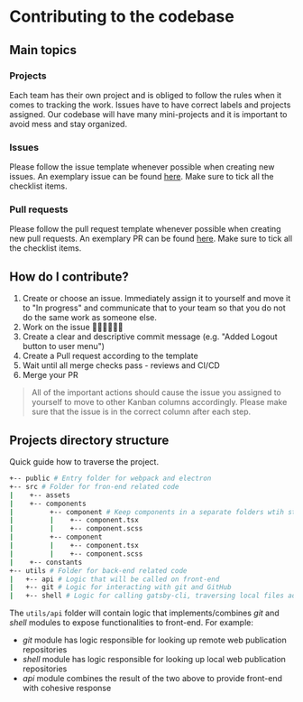 # Contributing to the codebase

## Main topics
### Projects
Each team has their own project and is obliged to follow the rules when it comes to tracking the work. Issues have to have correct labels and projects assigned. Our codebase will have many mini-projects and it is important to avoid mess and stay organized.

### Issues
Please follow the issue template whenever possible when creating new issues. An exemplary issue can be found [here](https://github.com/karczewskiPiotr/vnlab-tool/issues/1).
Make sure to tick all the checklist items.

### Pull requests
Please follow the pull request template whenever possible when creating new pull requests. An exemplary PR can be found [here](https://github.com/karczewskiPiotr/vnlab-tool/pull/2).
Make sure to tick all the checklist items.

## How do I contribute?
1. Create or choose an issue. Immediately assign it to yourself and move it to "In progress" and communicate that to your team so that you do not do the same work as someone else.
2. Work on the issue 👨🏼‍💻👩🏼‍💻
3. Create a clear and descriptive commit message (e.g. "Added Logout button to user menu")
4. Create a Pull request according to the template
5. Wait until all merge checks pass - reviews and CI/CD
6. Merge your PR

> All of the important actions should cause the issue you assigned to yourself to move to other Kanban columns accordingly. Please make sure that the issue is in the correct column after each step.

## Projects directory structure
Quick guide how to traverse the project.

```sh
+-- public # Entry folder for webpack and electron
+-- src # Folder for fron-end related code
|    +-- assets 
|    +-- components
|         +-- component # Keep components in a separate folders wtih style files
|         |    +-- component.tsx
|         |    +-- component.scss
|         +-- component
|         |    +-- component.tsx
|         |    +-- component.scss
|    +-- constants
+-- utils # Folder for back-end related code
|   +-- api # Logic that will be called on front-end
|   +-- git # Logic for interacting with git and GitHub
|   +-- shell # Logic for calling gatsby-cli, traversing local files adn generating config
```

The `utils/api` folder will contain logic that implements/combines *git* and *shell* modules to expose functionalities to front-end. For example:
 * *git* module has logic responsible for looking up remote web publication repositories
 * *shell* module has logic responsible for looking up local web publication repositories
 * *api* module combines the result of the two above to provide front-end with cohesive response